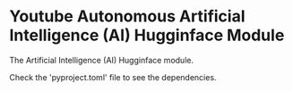# Youtube Autonomous Artificial Intelligence (AI) Hugginface Module

The Artificial Intelligence (AI) Hugginface module.

Check the 'pyproject.toml' file to see the dependencies.